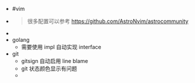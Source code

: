 - #vim
- > 很多配置可以参考 https://github.com/AstroNvim/astrocommunity
-
- golang
	- 需要使用 impl 自动实现 interface
- git
	- gitsign 自动启用 line blame
	- git 状态颜色显示有问题
	-
